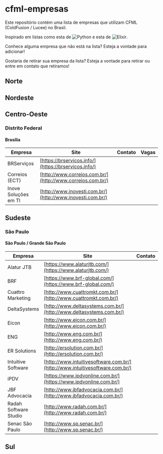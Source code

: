 # cfml-empresas
Este repositório contém uma lista de empresas que utilizam CFML (ColdFusion / Lucee) no Brasil.

Inspirado em listas como esta de ![Python](https://github.com/pythonbrasil/pyBusinesses-BR) e esta de ![Elixir](https://github.com/elixirbrasil/empresas).

Conhece alguma empresa que não está na lista? Esteja a vontade para adicionar!

Gostaria de retirar sua empresa da lista? Esteja a vontade para retirar ou entre em contato que retiramos!

## Norte

## Nordeste

## Centro-Oeste

### Distrito Federal

#### Brasília
Empresa | Site | Contato | Vagas
--- | --- | --- | ---
BRServiços | [https://brservicos.info/](https://brservicos.info/) |
Correios (ECT) | [http://www.correios.com.br/](http://www.correios.com.br/) |
Inove Soluções em TI | [http://www.inovesti.com.br/](http://www.inovesti.com.br/) |


## Sudeste

### São Paulo

#### São Paulo / Grande São Paulo

Empresa | Site | Contato | Vagas
--- | --- | --- | ---
Alatur JTB | [https://www.alaturjtb.com/](https://www.alaturjtb.com/) |
BRF | [https://www.brf-global.com/](https://www.brf-global.com/) |
Cuattro Marketing | [http://www.cuattromkt.com.br/](http://www.cuattromkt.com.br/) |
DeltaSystems | [http://www.deltasystems.com.br/](http://www.deltasystems.com.br/) |
Eicon | [http://www.eicon.com.br/](http://www.eicon.com.br/) |
ENG | [http://www.eng.com.br/](http://www.eng.com.br/) |
ER Solutions | [http://ersolution.com.br/](http://ersolution.com.br/) |
Intuitive Software | [http://www.intuitivesoftware.com.br/](http://www.intuitivesoftware.com.br/) |
iPDV | [https://www.ipdvonline.com.br/](https://www.ipdvonline.com.br/) |
JBF Advocacia | [http://www.jbfadvocacia.com.br/](http://www.jbfadvocacia.com.br/) |
Radah Software Studio | [http://www.radah.com.br/](http://www.radah.com.br/) |
Senac São Paulo | [http://www.sp.senac.br/](http://www.sp.senac.br/) |


## Sul
